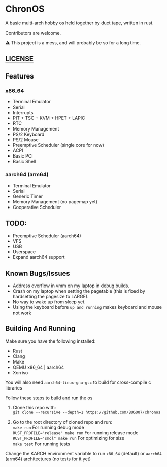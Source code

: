 # ChronOS

A basic multi-arch hobby os held together by duct tape, written in rust.

Contributors are welcome.

:warning: This project is a mess, and will probably be so for a long time. 

## [LICENSE](LICENSE)

## Features

### x86_64
- Terminal Emulator
- Serial
- Interrupts
- PIT + TSC + KVM + HPET + LAPIC
- RTC
- Memory Management
- PS/2 Keyboard
- PS/2 Mouse
- Preemptive Scheduler (single core for now)
- ACPI
- Basic PCI
- Basic Shell

### aarch64 (arm64)

- Terminal Emulator
- Serial
- Generic Timer
- Memory Management (no pagemap yet)
- Cooperative Scheduler

## TODO:

- Preemptive Scheduler (aarch64)
- VFS
- USB
- Userspace
- Expand aarch64 support

## Known Bugs/Issues

- Address overflow in vmm on my laptop in debug builds.
- Crash on my laptop when setting the pagetable (this is fixed by hardsetting the pagesize to LARGE).
- No way to wake up from sleep yet.
- Using the keyboard before `up and running` makes keyboard and mouse not work

## Building And Running

Make sure you have the following installed:
* Rust
* Clang
* Make
* QEMU x86_64 | aarch64
* Xorriso

You will also need `aarch64-linux-gnu-gcc` to build for cross-compile c libraries

Follow these steps to build and run the os
1. Clone this repo with:\
``git clone --recursive --depth=1 https://github.com/BUGO07/chronos``

2. Go to the root directory of cloned repo and run:\
``make run`` For running debug mode\
``RUST_PROFILE="release" make run`` For running release mode\
``RUST_PROFILE="smol" make run`` For optimizing for size\
``make test`` For running tests

Change the KARCH environment variable to run `x86_64` (default) or `aarch64` (arm64) architectures (no tests for it yet)